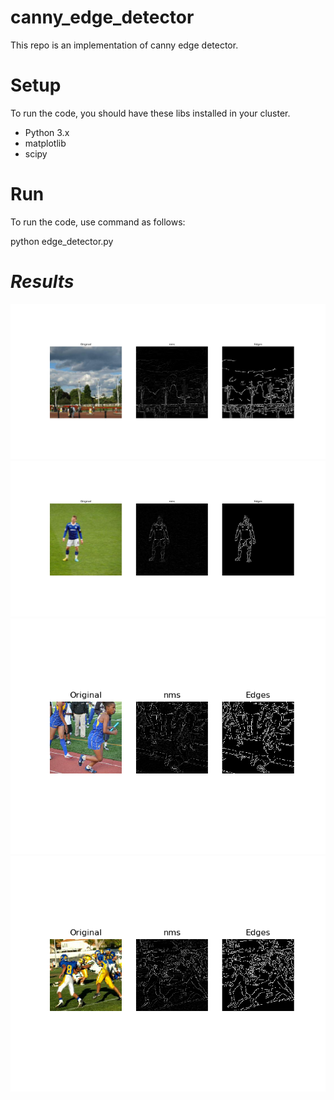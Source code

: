 # canny_edge_detector
This repo is an implementation of canny edge detector.

# Setup
  To run the code, you should have these libs installed in your cluster.
  * Python 3.x
  * matplotlib
  * scipy
  
 # Run
 
 To run the code, use command as follows:

 python edge_detector.py <address of image> 

  
 # Results
 ![0](results/ori1.png)
 ![1](results/ori2.png)
 ![2](results/ori3.png)
 ![3](results/ori4.png)
